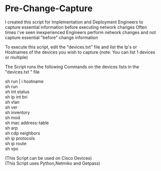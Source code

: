 # Pre-Change-Capture
I created this script for Implementation and Deployment Engineers to capture essential information before executing network changes
Often times i've seen inexperienced Engineers perform network changes and not capture essential "before" change information



To execute this script, edit the "devices.txt" file and list the Ip's or Hostnames of the devices you wish to capture
(note: You can list 1 devices or multiple)

The Script runs the following Commands on the devices lists in the "devices.txt " file

sh run | i hostname<br /> 
sh run<br /> 
sh int status<br /> 
sh ip int bri<br /> 
sh vlan<br /> 
sh ver<br /> 
sh inventory<br /> 
sh mod<br /> 
sh mac address-table<br /> 
sh arp<br /> 
sh cdp neighbors<br /> 
sh ip protocols<br /> 
sh ip route<br /> 
sh vpc<br /> 

(This Script can be used on Cisco Devices)<br /> 
(This Script uses Python,Netmiko and Getpass)
